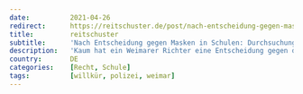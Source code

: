 ```yaml
---
date:          2021-04-26
redirect:      https://reitschuster.de/post/nach-entscheidung-gegen-masken-in-schulen-durchsuchungsaktion-bei-weimarer-richter/
title:         reitschuster
subtitle:      'Nach Entscheidung gegen Masken in Schulen: Durchsuchungsaktion bei Weimarer Richter'
description:   'Kaum hat ein Weimarer Richter eine Entscheidung gegen die Masken- und Testpflicht an Schulen gefällt, die bundesweit für Schlagzeilen sorgte, schon ist er nun selbst im Fadenkreuz der Justiz: Ermittler durchsuchten sein Büro, sein Auto und seine Wohnung, sein Handy wurde beschlagnahmt.'
country:       DE
categories:    [Recht, Schule]
tags:          [willkür, polizei, weimar]
---
```

